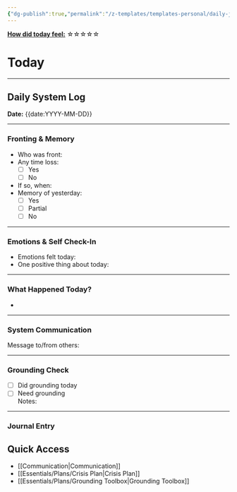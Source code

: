 ```yaml
---
{"dg-publish":true,"permalink":"/z-templates/templates-personal/daily-journal-date/","tags":["daily"]}
---
```


**<u>How did today feel:</u>** ☆☆☆☆☆

# Today
---
## Daily System Log  
**Date:** {{date:YYYY-MM-DD}}

---

### Fronting & Memory
- Who was front:  
- Any time loss: 
	- [ ] Yes 
	- [ ] No  
- If so, when:  
- Memory of yesterday: 
	- [ ] Yes
	- [ ] Partial
	- [ ] No  

---

### Emotions & Self Check-In
- Emotions felt today:  
- One positive thing about today:  

---

### What Happened Today?
-  

---

### System Communication  
Message to/from others:  

---

### Grounding Check  
-  [ ] Did grounding today  
-  [ ] Need grounding  
Notes:  

---

### Journal Entry  



## Quick Access
- [[Communication\|Communication]]
- [[Essentials/Plans/Crisis Plan\|Crisis Plan]]
- [[Essentials/Plans/Grounding Toolbox\|Grounding Toolbox]]
